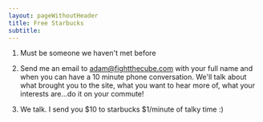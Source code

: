 ```yaml
---
layout: pageWithoutHeader
title: Free Starbucks
subtitle: 
---
```



1. Must be someone we haven't met before

2. Send me an email to adam@fightthecube.com with your full name and when you can have a 10 minute phone conversation. We'll talk about what brought you to the site, what you want to hear more of, what your interests are...do it on your commute!

3. We talk. I send you $10 to starbucks $1/minute of talky time :)

